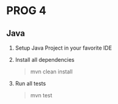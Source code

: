 # PROG 4

## Java

1. Setup Java Project in your favorite IDE
2. Install all dependencies
   > mvn clean install
   
3. Run all tests
   > mvn test
   
